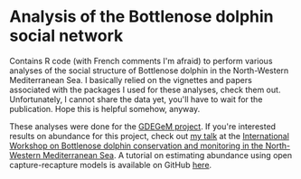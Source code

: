 # Analysis of the Bottlenose dolphin social network  

Contains R code (with French comments I'm afraid) to perform various analyses of the social structure of Bottlenose dolphin in the North-Western Mediterranean Sea. I basically relied on the vignettes and papers associated with the packages I used for these analyses, check them out. Unfortunately, I cannot share the data yet, you'll have to wait for the publication. Hope this is helpful somehow, anyway.

These analyses were done for the [GDEGeM project](http://www.gdegem.org/). 
If you're interested results on abundance for this project, check out [my talk](http://www.slideshare.net/OlivierGIMENEZ1/a-network-for-bottlenose-dolphin-photoid-monitoring-along-the-french-mediterranean-coast) at the [International Workshop on Bottlenose dolphin conservation and monitoring in the North-Western Mediterranean Sea](http://www.gdegem.org/international-workshop). 
A tutorial on estimating abundance using open capture-recapture models is available on GitHub [here](https://github.com/oliviergimenez/abundance_estimation).
